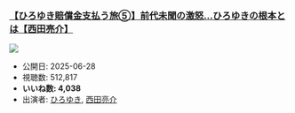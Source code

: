 ### [【ひろゆき賠償金支払う旅⑤】前代未聞の激怒…ひろゆきの根本とは【西田亮介】](https://www.youtube.com/watch?v=vf0kIb6GVbc)
[![](https://img.youtube.com/vi/vf0kIb6GVbc/sddefault.jpg)](https://www.youtube.com/watch?v=vf0kIb6GVbc)
-   公開日: 2025-06-28
-   視聴数: 512,817
-   **いいね数: 4,038**
-   出演者: [ひろゆき](/rehacq_fan/people/ひろゆき "wikilink"), [西田亮介](/rehacq_fan/people/西田亮介 "wikilink")
